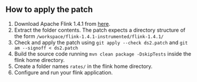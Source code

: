 How to apply the patch
---------------
1. Download Apache Flink 1.4.1 from [here](https://archive.apache.org/dist/flink/flink-1.4.1/flink-1.4.1-src.tgz).
2. Extract the folder contents. The patch expects a directory structure of the form `/workspace/flink-1.4.1-instrumented/flink-1.4.1/`
3. Check and apply the patch using `git apply --check ds2.patch` and `git am --signoff < ds2.patch`
4. Build the source code running `mvn clean package -DskipTests` inside the flink home directory.
5. Create a folder names `rates/` in the flink home directory.
6. Configure and run your flink application.
